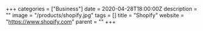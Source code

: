 +++
categories = ["Business"]
date = 2020-04-28T18:00:00Z
description = ""
image = "/products/shopify.jpg"
tags = []
title = "Shopify"
website = "https://www.shopify.com"
parent = ""
+++
